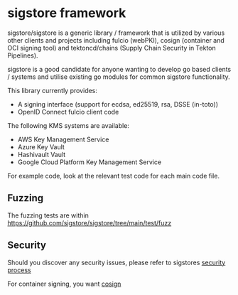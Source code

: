 # sigstore framework

sigstore/sigstore is a generic library / framework that is utilized by various other
clients and projects including fulcio (webPKI), cosign (container and OCI signing tool)
and tektoncd/chains (Supply Chain Security in Tekton Pipelines).

sigstore is a good candidate for anyone wanting to develop go based clients / systems
and utilise existing go modules for common sigstore functionality.

This library currently provides:

* A signing interface (support for ecdsa, ed25519, rsa, DSSE (in-toto))
* OpenID Connect fulcio client code

The following KMS systems are available:
* AWS Key Management Service
* Azure Key Vault
* Hashivault Vault
* Google Cloud Platform Key Management Service

For example code, look at the relevant test code for each main code file.

## Fuzzing
The fuzzing tests are within https://github.com/sigstore/sigstore/tree/main/test/fuzz

## Security

Should you discover any security issues, please refer to sigstores [security
process](https://github.com/sigstore/community/blob/main/SECURITY.md)

For container signing, you want [cosign](https://github.com/sigstore/cosign)
